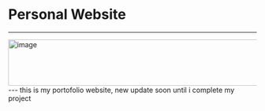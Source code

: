 <h1>Personal Website</h1>

---
<img width="942" height="94" alt="image" src="https://github.com/user-attachments/assets/c61bce06-fcb2-4705-8c81-a9011ba20a1b" />
---
<des>this is my portofolio website, new update soon until i complete my project</des>
